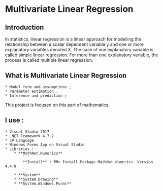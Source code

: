 # Multivariate Linear Regression

## Introduction

In statistics, linear regression is a linear approach for modelling the relationship between a scalar dependent variable y and one or more explanatory variables denoted X. 
The case of one explanatory variable is called simple linear regression. 
For more than one explanatory variable, the process is called multiple linear regression.

## What is Multivariate Linear Regression

```
* Model form and assumptions ;
* Parameter estimation ; 
* Inference and prediction ; 
```

This project is focused on this part of mathematics.

## I use : 
```
* Visual Studio 2017
* .NET Framework 4.7.2
* C# Language
* Windows Forms App on Visual Studio
* Libraries : 
	* **MathNet.Numerics**
		```
		**Install** : PM> Install-Package MathNet.Numerics -Version 4.4.0
		```
	* **System**
	* **System.Drawing**
	* **System.Windows.Forms**
```